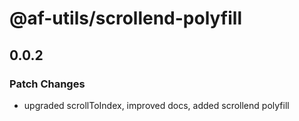 # @af-utils/scrollend-polyfill

## 0.0.2

### Patch Changes

-   upgraded scrollToIndex, improved docs, added scrollend polyfill
